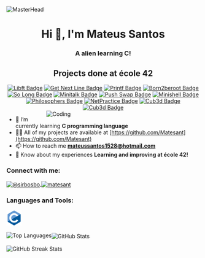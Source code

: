 ![MasterHead](https://mir-s3-cdn-cf.behance.net/project_modules/fs/54b6c068097599.5b50bca476b9b.gif)

<h1 align="center">Hi 👋, I'm Mateus Santos</h1>
<h3 align="center">A alien learning C!</h3>


<div align="center">
  <h2>Projects done at école 42</h2>
</div>

<div align="center">
<a href="https://github.com/Matesant/42_libft" target="_blank"><img height="80" src="https://github.com/byaliego/42-project-badges/blob/main/badges/libftm.png" alt="Libft Badge"></a>
<a href="https://github.com/Matesant/Get_next_line" target="_blank"><img height="80" src="https://github.com/byaliego/42-project-badges/blob/main/badges/get_next_linem.png" alt="Get Next Line Badge"></a>
<a href="https://github.com/Matesant/Printf" target="_blank"><img height="80" src="https://raw.githubusercontent.com/ayogun/42-project-badges/main/badges/ft_printfe.png" alt="Printf Badge"></a>
<a href="/42_born2beroot" target="_blank"><img height="80" src="https://github.com/byaliego/42-project-badges/raw/main/badges/born2berootm.png" alt="Born2beroot Badge"></a>
<a href="https://github.com/Matesant/So_long" target="_blank"><img height="80" src="https://raw.githubusercontent.com/ayogun/42-project-badges/main/badges/so_longm.png" alt="So Long Badge"></a>
<a href="https://github.com/Matesant/minitalk" target="_blank"><img height="80" src="https://github.com/ayogun/42-project-badges/blob/main/badges/minitalkm.png" alt="Minitalk Badge"></a>
<a href="https://github.com/Matesant/42Push_swap" target="_blank"><img height="80" src="https://github.com/byaliego/42-project-badges/raw/main/badges/push_swapm.png" alt="Push Swap Badge"></a>
<a href="https://github.com/Matesant/Minishell" target="_blank"><img height="80" src="https://github.com/byaliego/42-project-badges/raw/main/badges/minishellm.png" alt="Minishell Badge"></a>
<a href="https://github.com/Matesant/Philosophers" target="_blank"><img height="80" src="https://github.com/byaliego/42-project-badges/raw/main/badges/philosophersm.png" alt="Philosophers Badge"></a>
<a href="/42_NetPractice" target="_blank"><img height="80" src="https://github.com/byaliego/42-project-badges/raw/main/badges/netpracticem.png" alt="NetPractice Badge"></a>
<a href="https://github.com/Matesant/Cub3d" target="_blank"><img height="80" src="https://github.com/byaliego/42-project-badges/raw/main/badges/cub3dm.png" alt="Cub3d Badge"></a>
<a href="https://github.com/Matesant/Cpp_42" target="_blank"><img height="80" src="https://raw.githubusercontent.com/ayogun/42-project-badges/main/badges/cppm.png" alt="Cub3d Badge"></a>
</div>

<img align="right" alt="Coding" width="400" src="https://64.media.tumblr.com/668d105fc2701311bfcef33d2771a40e/370b02f259511df9-d6/s1280x1920/b22c8e6e834c0722cf2951aedfcb90bddfef8f87.gif">

- 🌱 I’m currently learning **C programming language**
- 👨‍💻 All of my projects are available at [https://github.com/Matesant](https://github.com/Matesant)
- 📫 How to reach me **mateussantos1528@hotmail.com**
- 📄 Know about my experiences **Learning and improving at école 42!**

<h3 align="left">Connect with me:</h3>
<p align="left">
  <a href="https://twitter.com/@sirbosbo" target="_blank">
    <img align="center" src="https://raw.githubusercontent.com/rahuldkjain/github-profile-readme-generator/master/src/images/icons/Social/twitter.svg" alt="@sirbosbo" height="30" width="40" />
  </a>
  <a href="https://linkedin.com/in/matesant" target="_blank">
    <img align="center" src="https://raw.githubusercontent.com/rahuldkjain/github-profile-readme-generator/master/src/images/icons/Social/linked-in-alt.svg" alt="matesant" height="30" width="40" />
  </a>
</p>

<h3 align="left">Languages and Tools:</h3>
<p align="left">
  <a href="https://www.cprogramming.com/" target="_blank" rel="noreferrer">
    <img src="https://raw.githubusercontent.com/devicons/devicon/master/icons/c/c-original.svg" alt="C" width="40" height="40"/>
  </a>
</p>

<p>
  <img align="left" src="https://github-readme-stats.vercel.app/api/top-langs?username=matesant&show_icons=true&locale=en&layout=compact" alt="Top Languages" />
</p>

<p>
  <img align="center" src="https://github-readme-stats.vercel.app/api?username=matesant&show_icons=true&locale=en" alt="GitHub Stats" />
</p>

<p>
  <img align="center" src="https://github-readme-streak-stats.herokuapp.com/?user=matesant" alt="GitHub Streak Stats" />
</p>

